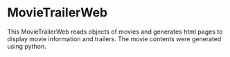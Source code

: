 # MovieTrailerWeb

This MovieTrailerWeb reads objects of movies and generates html pages to display movie information and trailers. The movie contents were generated using python. 
